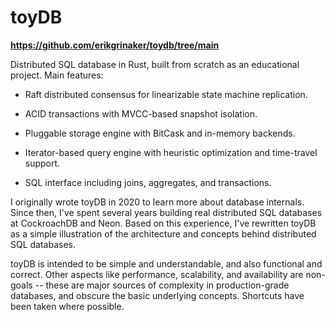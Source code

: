 # toyDB


**https://github.com/erikgrinaker/toydb/tree/main**

Distributed SQL database in Rust, built from scratch as an educational project. Main features:

- Raft distributed consensus for linearizable state machine replication.

- ACID transactions with MVCC-based snapshot isolation.

- Pluggable storage engine with BitCask and in-memory backends.

- Iterator-based query engine with heuristic optimization and time-travel support.

- SQL interface including joins, aggregates, and transactions.

I originally wrote toyDB in 2020 to learn more about database internals. Since then, I've spent several years building real distributed SQL databases at CockroachDB and Neon. Based on this experience, I've rewritten toyDB as a simple illustration of the architecture and concepts behind distributed SQL databases.

toyDB is intended to be simple and understandable, and also functional and correct. Other aspects like performance, scalability, and availability are non-goals -- these are major sources of complexity in production-grade databases, and obscure the basic underlying concepts. Shortcuts have been taken where possible.